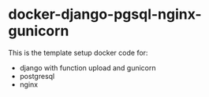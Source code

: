 # docker-django-pgsql-nginx-gunicorn
This is the template setup docker code for: 
- django with function upload and gunicorn
- postgresql
- nginx
